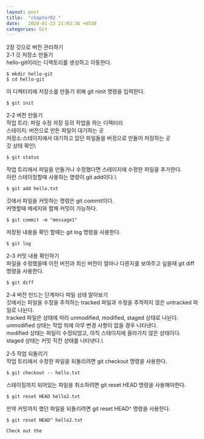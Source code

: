 ```yaml
---
layout: post
title:  "chapter02 "
date:   2020-01-23 21:03:36 +0530
categories: Git 
---
```

2장 깃으로 버전 관리하기\
2-1 깃 저장소 만들기\
hello-git이라는 디렉토리를 생성하고 이동한다.
```
$ mkdir hello-git
$ cd hello-git
```
이 디렉터리에 저장소를 만들기 위해 git ninit  명령을 입력한다.
```
$ git init
```

2-2 버전 만들기\
작업 트리: 파일 수정 저장 등의 작업을 하는 디렉터리\
스테이지: 버전으로 만든 파일이 대기하는 곳\
저장소:스테이지에서 대기하고 있던 파일들을 버정으로 만들어 저장하는 곳
\
깃 상태 확인\
```
$ git status
```
작업 트리에서 파일을 만들거나 수정했다면 스테이지에 수정한 파일을 추가한다.\
이런 스테이징할때 사용하는 명령이 git add이다.\
```
$ git add hello.txt
```
깃에서 파일을 커밋하는 명령은 git commit이다.\
커멧할때 메세지와 함께 커밋이 가능하다.
```
$ git commit -m "message1"
```
저장된 내용을 확인 할때는 git log 명령을 사용한다.
```
$ git log
```

2-3 커밋 내용 확인하기\
파일을 수정했을때 이전 버전과 최신 버전이 얼마나 다른지를 보여주고 싶을때 git diff명령을 사용한다.
```
$ git diff
```

2-4 버전 만드는 단계마다 파일 상태 알아보기\
깃에서는 파일을 수정을 추적하는 tracked 파일과 수정을 추적하지 않은 untracked 파일로 나뉜다.\
tracked  파일은 상태에 따라 unmodified, modified, staged 상태로 나뉜다.\
unmodified 상태는 작업 틔에 아무 변경 사항이 없을 경우 나타낸다.\
modified 상태는 파일이 수정되었고, 아직 스테이지에 올라가지 않은 상태이다.\
staged 상태는 커밋 직전 상태를 나타낸다.\

2-5 작업 되돌리기\
작업 트리에서 수정한 파일을 되돌리려면 git checkout 명령을 사용한다.
```
$ git checkout -- hello.txt
```
스테이징까지 되어있는 파일을 취소하려면 git reset HEAD 명령을 사용해야한다.
```
$ git reset HEAD hello2.txt
```
만약 커밋까지 했던 파일을 되돌리려면 git reset HEAD^ 명령을 사용한다.
```
$ git reset HEAD^ hello2.txt

Check out the
